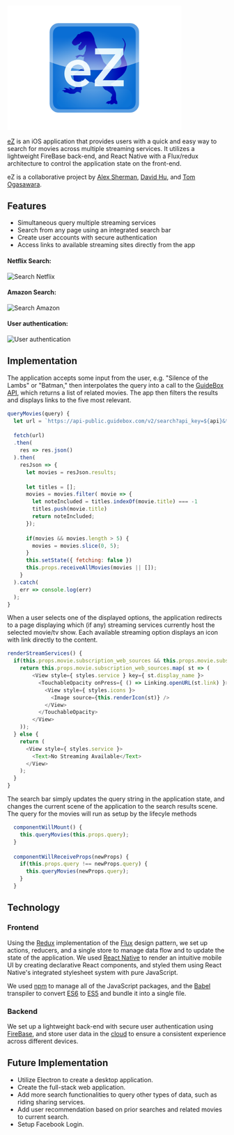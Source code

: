 
<img src="./assets/images/ez_icon.png" alt="logo" style="width: 400px;"/>

[eZ](https://itunes.apple.com/us/genre/ios/id36?mt=8) is an iOS application that provides users with a quick and easy way to search for movies across multiple streaming services. It utilizes a lightweight FireBase back-end, and React Native with a Flux/redux architecture to control the application state on the front-end.

eZ is a collaborative project by [Alex Sherman](https://github.com/asherman-ca), [David Hu](https://github.com/davidhu2000), and [Tom Ogasawara](https://github.com/tom-ogasawara).

## Features

- Simultaneous query multiple streaming services
- Search from any page using an integrated search bar
- Create user accounts with secure authentication
- Access links to available streaming sites directly from the app

#### Netflix Search:
![Search Netflix](./images/netflix_query.gif)

#### Amazon Search:
![Search Amazon](./images/amazon_query.gif)

#### User authentication:
![User authentication](./images/user_login.gif)

## Implementation

The application accepts some input from the user, e.g. "Silence of the Lambs" or "Batman," then interpolates the query into a call to the [GuideBox API](https://api.guidebox.com/docs), which returns a list of related movies. The app then filters the results and displays links to the five most relevant.

```JavaScript
queryMovies(query) {
  let url = `https://api-public.guidebox.com/v2/search?api_key=${api}&type=movie&field=title&precision=fuzzy&query=${query}`

  fetch(url)
  .then(
    res => res.json()
  ).then(
    resJson => {
      let movies = resJson.results;

      let titles = [];
      movies = movies.filter( movie => {
        let noteIncluded = titles.indexOf(movie.title) === -1
        titles.push(movie.title)
        return noteIncluded;
      });

      if(movies && movies.length > 5) {
        movies = movies.slice(0, 5);
      }
      this.setState({ fetching: false })
      this.props.receiveAllMovies(movies || []);
    }
  ).catch(
    err => console.log(err)
  );
}
```

When a user selects one of the displayed options, the application redirects to a page displaying which (if any) streaming services currently host the selected movie/tv show. Each available streaming option displays an icon with link directly to the content.

```JavaScript
renderStreamServices() {
  if(this.props.movie.subscription_web_sources && this.props.movie.subscription_web_sources.length > 0) {
    return this.props.movie.subscription_web_sources.map( st => (
        <View style={ styles.service } key={ st.display_name }>
          <TouchableOpacity onPress={ () => Linking.openURL(st.link) }>
            <View style={ styles.icons }>
              <Image source={this.renderIcon(st)} />
            </View>
          </TouchableOpacity>
        </View>
    ));
  } else {
    return (
      <View style={ styles.service }>
        <Text>No Streaming Available</Text>
      </View>
    );
  }
}
```

The search bar simply updates the query string in the application state, and changes the current scene of the application to the search results scene. The query for the movies will run as setup by the lifecyle methods

```js
  componentWillMount() {
    this.queryMovies(this.props.query);
  }

  componentWillReceiveProps(newProps) {
    if(this.props.query !== newProps.query) {
      this.queryMovies(newProps.query);
    }
  }
```

## Technology

### Frontend

Using the [Redux](https://github.com/reactjs/redux) implementation of the [Flux](https://facebook.github.io/flux/) design pattern, we set up actions, reducers, and a single store to manage data flow and to update the state of the application. We used [React Native](https://facebook.github.io/react-native/) to render an intuitive mobile UI by creating declarative React components, and styled them using React Native's integrated stylesheet system with pure JavaScript.

We used [npm](https://www.npmjs.com/) to manage all of the JavaScript packages, and the [Babel](https://babeljs.io/) transpiler to convert [ES6](https://en.wikipedia.org/wiki/ECMAScript#6th_Edition_-_ECMAScript_2015) to [ES5](https://en.wikipedia.org/wiki/ECMAScript#5th_Edition) and bundle it into a single file.

### Backend

We set up a lightweight back-end with secure user authentication using [FireBase](https://firebase.google.com/), and store user data in the [cloud](https://en.wikipedia.org/wiki/Cloud_storage) to ensure a consistent experience across different devices.

## Future Implementation

- Utilize Electron to create a desktop application.
- Create the full-stack web application.
- Add more search functionalities to query other types of data, such as riding sharing services.
- Add user recommendation based on prior searches and related movies to current search.
- Setup Facebook Login.
